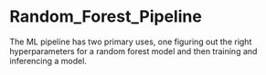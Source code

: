 # Random_Forest_Pipeline
 The ML pipeline has two primary uses, one figuring out the right hyperparameters for a random forest model and then training and inferencing a model.
